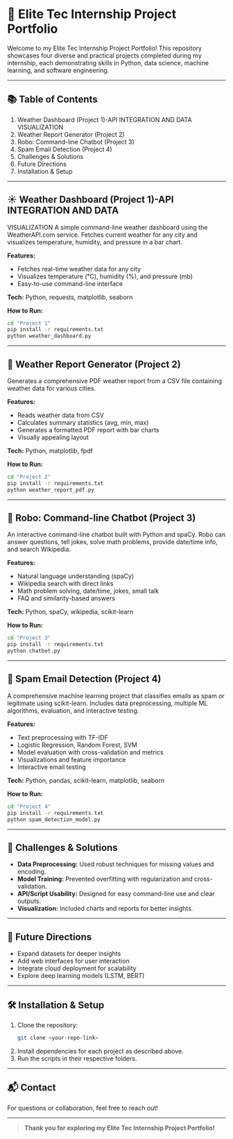 # 🌟 Elite Tec Internship Project Portfolio

Welcome to my Elite Tec Internship Project Portfolio! This repository showcases four diverse and practical projects completed during my internship, each demonstrating skills in Python, data science, machine learning, and software engineering.

---

## 📚 Table of Contents
1. Weather Dashboard (Project 1)-API INTEGRATION AND DATA
VISUALIZATION
2. Weather Report Generator (Project 2)
3. Robo: Command-line Chatbot (Project 3)
4. Spam Email Detection (Project 4)
5. Challenges & Solutions
6. Future Directions
7. Installation & Setup

---

## ☀️ Weather Dashboard (Project 1)-API INTEGRATION AND DATA
VISUALIZATION
A simple command-line weather dashboard using the WeatherAPI.com service. Fetches current weather for any city and visualizes temperature, humidity, and pressure in a bar chart.

**Features:**
- Fetches real-time weather data for any city
- Visualizes temperature (°C), humidity (%), and pressure (mb)
- Easy-to-use command-line interface

**Tech:** Python, requests, matplotlib, seaborn

**How to Run:**
```sh
cd "Project 1"
pip install -r requirements.txt
python weather_dashboard.py
```

---

## 📄 Weather Report Generator (Project 2)
Generates a comprehensive PDF weather report from a CSV file containing weather data for various cities.

**Features:**
- Reads weather data from CSV
- Calculates summary statistics (avg, min, max)
- Generates a formatted PDF report with bar charts
- Visually appealing layout

**Tech:** Python, matplotlib, fpdf

**How to Run:**
```sh
cd "Project 2"
pip install -r requirements.txt
python weather_report_pdf.py
```

---

## 🤖 Robo: Command-line Chatbot (Project 3)
An interactive command-line chatbot built with Python and spaCy. Robo can answer questions, tell jokes, solve math problems, provide date/time info, and search Wikipedia.

**Features:**
- Natural language understanding (spaCy)
- Wikipedia search with direct links
- Math problem solving, date/time, jokes, small talk
- FAQ and similarity-based answers

**Tech:** Python, spaCy, wikipedia, scikit-learn

**How to Run:**
```sh
cd "Project 3"
pip install -r requirements.txt
python chatbot.py
```

---

## 📧 Spam Email Detection (Project 4)
A comprehensive machine learning project that classifies emails as spam or legitimate using scikit-learn. Includes data preprocessing, multiple ML algorithms, evaluation, and interactive testing.

**Features:**
- Text preprocessing with TF-IDF
- Logistic Regression, Random Forest, SVM
- Model evaluation with cross-validation and metrics
- Visualizations and feature importance
- Interactive email testing

**Tech:** Python, pandas, scikit-learn, matplotlib, seaborn

**How to Run:**
```sh
cd "Project 4"
pip install -r requirements.txt
python spam_detection_model.py
```

---

## 🚀 Challenges & Solutions
- **Data Preprocessing:** Used robust techniques for missing values and encoding.
- **Model Training:** Prevented overfitting with regularization and cross-validation.
- **API/Script Usability:** Designed for easy command-line use and clear outputs.
- **Visualization:** Included charts and reports for better insights.

---

## 🔮 Future Directions
- Expand datasets for deeper insights
- Add web interfaces for user interaction
- Integrate cloud deployment for scalability
- Explore deep learning models (LSTM, BERT)

---

## 🛠️ Installation & Setup
1. Clone the repository:
   ```sh
   git clone <your-repo-link>
   ```
2. Install dependencies for each project as described above.
3. Run the scripts in their respective folders.

---

## 📬 Contact
For questions or collaboration, feel free to reach out!

---

> **Thank you for exploring my Elite Tec Internship Project Portfolio!**
 
